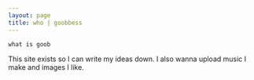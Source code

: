 ```yaml
---
layout: page
title: who | goobbess
---
```


```term
what is goob
```

This site exists so I can write my ideas down. I also wanna upload music I make and images I like.

